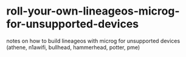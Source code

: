 # roll-your-own-lineageos-microg-for-unsupported-devices
notes on how to build lineageos with microg for unsupported devices (athene, n1awifi, bullhead, hammerhead, potter, pme)
